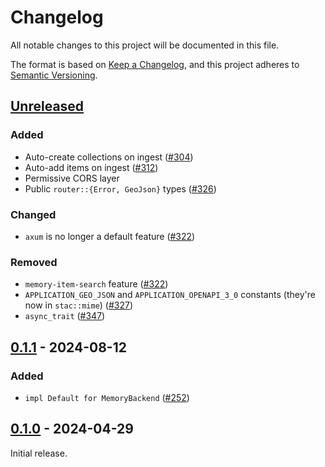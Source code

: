 # Changelog

All notable changes to this project will be documented in this file.

The format is based on [Keep a Changelog](https://keepachangelog.com/en/1.0.0/), and this project adheres to [Semantic Versioning](https://semver.org/spec/v2.0.0.html).

## [Unreleased]

### Added

- Auto-create collections on ingest ([#304](https://github.com/stac-utils/stac-rs/pull/304))
- Auto-add items on ingest ([#312](https://github.com/stac-utils/stac-rs/pull/312))
- Permissive CORS layer
- Public `router::{Error, GeoJson}` types ([#326](https://github.com/stac-utils/stac-rs/pull/326))

### Changed

- `axum` is no longer a default feature ([#322](https://github.com/stac-utils/stac-rs/pull/322))

### Removed

- `memory-item-search` feature ([#322](https://github.com/stac-utils/stac-rs/pull/322))
- `APPLICATION_GEO_JSON` and `APPLICATION_OPENAPI_3_0` constants (they're now in `stac::mime`) ([#327](https://github.com/stac-utils/stac-rs/pull/327))
- `async_trait` ([#347](https://github.com/stac-utils/stac-rs/pull/347))

## [0.1.1] - 2024-08-12

### Added

- `impl Default for MemoryBackend` ([#252](https://github.com/stac-utils/stac-rs/pull/252))

## [0.1.0] - 2024-04-29

Initial release.

[Unreleased]: https://github.com/stac-utils/stac-rs/compare/stac-server-v0.1.1..main
[0.1.1]: https://github.com/stac-utils/stac-rs/compare/stac-server-v0.1.0..stac-server-v0.1.1
[0.1.0]: https://github.com/stac-utils/stac-rs/releases/tag/stac-server-v0.1.0

<!-- markdownlint-disable-file MD024 -->
